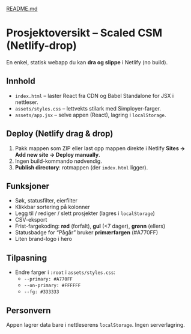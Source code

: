 [README.md](https://github.com/user-attachments/files/21738074/README.md)
# Prosjektoversikt – Scaled CSM (Netlify-drop)

En enkel, statisk webapp du kan **dra og slippe** i Netlify (no build).

## Innhold
- `index.html` – laster React fra CDN og Babel Standalone for JSX i nettleser.
- `assets/styles.css` – lettvekts stilark med Simployer-farger.
- `assets/app.jsx` – selve appen (React), lagring i `localStorage`.

## Deploy (Netlify drag & drop)
1. Pakk mappen som ZIP eller last opp mappen direkte i Netlify **Sites → Add new site → Deploy manually**.
2. Ingen build-kommando nødvendig.
3. **Publish directory**: rotmappen (der `index.html` ligger).

## Funksjoner
- Søk, statusfilter, eierfilter
- Klikkbar sortering på kolonner
- Legg til / rediger / slett prosjekter (lagres i `localStorage`)
- CSV-eksport
- Frist-fargekoding: **rød** (forfalt), **gul** (<7 dager), **grønn** (ellers)
- Statusbadge for “Pågår” bruker **primærfargen** (#A770FF)
- Liten brand-logo i hero

## Tilpasning
- Endre farger i `:root` i `assets/styles.css`:
  - `--primary: #A770FF`
  - `--on-primary: #FFFFFF`
  - `--fg: #333333`

## Personvern
Appen lagrer data bare i nettleserens `localStorage`. Ingen serverlagring.
